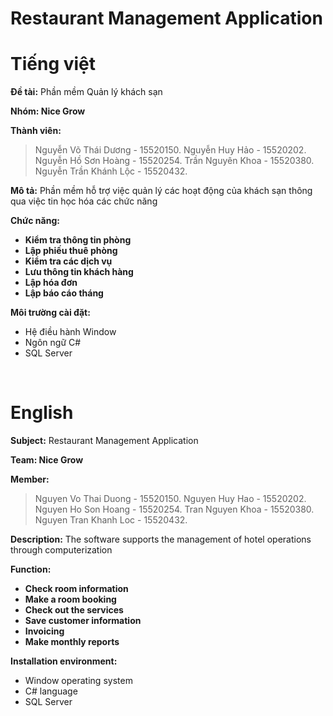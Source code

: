 # Restaurant Management Application

# Tiếng việt 

**Đề tài:** Phần mềm Quản lý khách sạn

**Nhóm: Nice Grow**

**Thành viên:**
> Nguyễn Võ Thái Dương - 15520150.
> Nguyễn Huy Hảo - 15520202.
> Nguyễn Hồ Sơn Hoàng - 15520254.
> Trần Nguyên Khoa - 15520380.
> Nguyễn Trần Khánh Lộc - 15520432.


**Mô tả:** Phần mềm hỗ trợ việc quản lý các hoạt động của khách sạn thông qua việc tin học hóa các chức năng

**Chức năng:**
- **Kiểm tra thông tin phòng**
- **Lập phiếu thuê phòng**
- **Kiểm tra các dịch vụ**
- **Lưu thông tin khách hàng**
- **Lập hóa đơn**
- **Lập báo cáo tháng**

**Môi trường cài đặt:**
* Hệ điều hành Window
* Ngôn ngữ C#
* SQL Server
    
    
# English 

**Subject:** Restaurant Management Application

**Team: Nice Grow**

**Member:**
> Nguyen Vo Thai Duong - 15520150.
> Nguyen Huy Hao - 15520202.
> Nguyen Ho Son Hoang - 15520254.
> Tran Nguyen Khoa - 15520380.
> Nguyen Tran Khanh Loc - 15520432.

**Description:** The software supports the management of hotel operations through computerization

**Function:**
- **Check room information**
- **Make a room booking**
- **Check out the services**
- **Save customer information**
- **Invoicing**
- **Make monthly reports**

**Installation environment:**
* Window operating system
* C# language
* SQL Server
